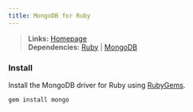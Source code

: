 ```yaml
---
title: MongoDB for Ruby
---
```


> **Links:** [Homepage](http://rubygems.org/gems/mongo)  
> **Dependencies:** [Ruby](/ruby/) | [MongoDB](/mongodb/)


### Install

Install the MongoDB driver for Ruby using [RubyGems](http://rubygems.org/).

	gem install mongo
